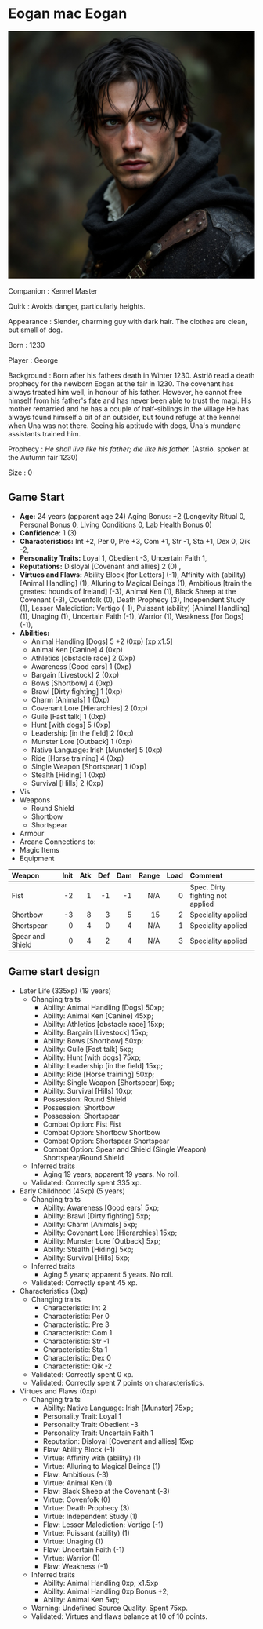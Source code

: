 # Eogan mac Eogan

![Eogan mac Eogan](../images/eogan.jpeg)

Companion
: Kennel Master

Quirk
: Avoids danger, particularly heights.

Appearance
: Slender, charming guy with dark hair. The clothes are clean, but smell of dog.

Born
: 1230

Player
: George

Background
: Born after his fathers death in Winter 1230. Astrið read a death prophecy for the newborn Eogan at the fair in 1230.  The covenant has always treated him well, in honour of his father. However, he cannot free himself from his father's fate and has never been able to trust the magi. His mother remarried and he has a couple of half-siblings in the village He has always found himself a bit of an outsider, but found refuge at the kennel when Una was not there. Seeing his aptitude with dogs, Una's mundane assistants trained him.

Prophecy
: *He shall live like his father; die like his father.*  (Astrið. spoken at the Autumn fair 1230)

Size
: 0

## Game Start

+ **Age:** 24 years (apparent age 24) Aging Bonus: +2 (Longevity Ritual 0, Personal Bonus 0, Living Conditions 0, Lab Health Bonus 0)
+ **Confidence**: 1 (3)
+ **Characteristics:** 
Int +2, 
Per 0, 
Pre +3, 
Com +1, 
Str -1, 
Sta +1, 
Dex 0, 
Qik -2, 
+ **Personality Traits:** 
Loyal 1, 
Obedient -3, 
Uncertain Faith 1, 
+ **Reputations:** 
Disloyal [Covenant and allies] 2 (0) , 
+ **Virtues and Flaws:** 
Ability Block [for Letters] (-1), 
Affinity with (ability) [Animal Handling] (1), 
Alluring to Magical Beings (1), 
Ambitious [train the greatest hounds of Ireland] (-3), 
Animal Ken (1), 
Black Sheep at the Covenant (-3), 
Covenfolk (0), 
Death Prophecy (3), 
Independent Study (1), 
Lesser Malediction: Vertigo (-1), 
Puissant (ability) [Animal Handling] (1), 
Unaging (1), 
Uncertain Faith (-1), 
Warrior (1), 
Weakness [for Dogs] (-1), 
+ **Abilities:**
    + Animal Handling [Dogs] 5 +2 (0xp) [xp x1.5]
    + Animal Ken [Canine] 4 (0xp)
    + Athletics [obstacle race] 2 (0xp)
    + Awareness [Good ears] 1 (0xp)
    + Bargain [Livestock] 2 (0xp)
    + Bows [Shortbow] 4 (0xp)
    + Brawl [Dirty fighting] 1 (0xp)
    + Charm [Animals] 1 (0xp)
    + Covenant Lore [Hierarchies] 2 (0xp)
    + Guile [Fast talk] 1 (0xp)
    + Hunt [with dogs] 5 (0xp)
    + Leadership [in the field] 2 (0xp)
    + Munster Lore [Outback] 1 (0xp)
    + Native Language: Irish [Munster] 5 (0xp)
    + Ride [Horse training] 4 (0xp)
    + Single Weapon [Shortspear] 1 (0xp)
    + Stealth [Hiding] 1 (0xp)
    + Survival [Hills] 2 (0xp)
+ Vis
+ Weapons
    + Round Shield
    + Shortbow
    + Shortspear
+ Armour
+ Arcane Connections to:
+ Magic Items
+ Equipment

| Weapon | Init | Atk | Def | Dam | Range | Load | Comment |
|  :- |  -: |  -: |  -: |  -: |  -: |  -: | :- |
| Fist | -2 | 1 | -1 | -1 | N/A | 0 | Spec. Dirty fighting not applied |
| Shortbow | -3 | 8 | 3 | 5 | 15 | 2 | Speciality applied |
| Shortspear | 0 | 4 | 0 | 4 | N/A | 1 | Speciality applied |
| Spear and Shield | 0 | 4 | 2 | 4 | N/A | 3 | Speciality applied |

## Game start design

+ Later Life (335xp) (19 years)
    + Changing traits
        + Ability: Animal Handling [Dogs] 50xp; 
        + Ability: Animal Ken [Canine] 45xp; 
        + Ability: Athletics [obstacle race] 15xp; 
        + Ability: Bargain [Livestock] 15xp; 
        + Ability: Bows [Shortbow] 50xp; 
        + Ability: Guile [Fast talk] 5xp; 
        + Ability: Hunt [with dogs] 75xp; 
        + Ability: Leadership [in the field] 15xp; 
        + Ability: Ride [Horse training] 50xp; 
        + Ability: Single Weapon [Shortspear] 5xp; 
        + Ability: Survival [Hills] 10xp; 
        + Possession: Round Shield
        + Possession: Shortbow
        + Possession: Shortspear
        + Combat Option: Fist Fist
        + Combat Option: Shortbow Shortbow
        + Combat Option: Shortspear Shortspear
        + Combat Option: Spear and Shield (Single Weapon) Shortspear/Round Shield
    + Inferred traits
        + Aging 19 years; apparent 19 years. No roll. 
    + Validated: Correctly spent 335 xp.
+ Early Childhood (45xp) (5 years)
    + Changing traits
        + Ability: Awareness [Good ears] 5xp; 
        + Ability: Brawl [Dirty fighting] 5xp; 
        + Ability: Charm [Animals] 5xp; 
        + Ability: Covenant Lore [Hierarchies] 15xp; 
        + Ability: Munster Lore [Outback] 5xp; 
        + Ability: Stealth [Hiding] 5xp; 
        + Ability: Survival [Hills] 5xp; 
    + Inferred traits
        + Aging 5 years; apparent 5 years. No roll. 
    + Validated: Correctly spent 45 xp.
+ Characteristics (0xp)
    + Changing traits
        + Characteristic: Int 2
        + Characteristic: Per 0
        + Characteristic: Pre 3
        + Characteristic: Com 1
        + Characteristic: Str -1
        + Characteristic: Sta 1
        + Characteristic: Dex 0
        + Characteristic: Qik -2
    + Validated: Correctly spent 0 xp.
    + Validated: Correctly spent 7 points on characteristics.
+ Virtues and Flaws (0xp)
    + Changing traits
        + Ability: Native Language: Irish [Munster] 75xp; 
        + Personality Trait: Loyal 1
        + Personality Trait: Obedient -3
        + Personality Trait: Uncertain Faith 1
        + Reputation: Disloyal [Covenant and allies] 15xp
        + Flaw: Ability Block (-1)
        + Virtue: Affinity with (ability) (1)
        + Virtue: Alluring to Magical Beings (1)
        + Flaw: Ambitious (-3)
        + Virtue: Animal Ken (1)
        + Flaw: Black Sheep at the Covenant (-3)
        + Virtue: Covenfolk (0)
        + Virtue: Death Prophecy (3)
        + Virtue: Independent Study (1)
        + Flaw: Lesser Malediction: Vertigo (-1)
        + Virtue: Puissant (ability) (1)
        + Virtue: Unaging (1)
        + Flaw: Uncertain Faith (-1)
        + Virtue: Warrior (1)
        + Flaw: Weakness (-1)
    + Inferred traits
        + Ability: Animal Handling 0xp;  x1.5xp
        + Ability: Animal Handling 0xp Bonus +2; 
        + Ability: Animal Ken 5xp; 
    + Warning: Undefined Source Quality. Spent 75xp.
    + Validated: Virtues and flaws balance at 10 of 10 points.

